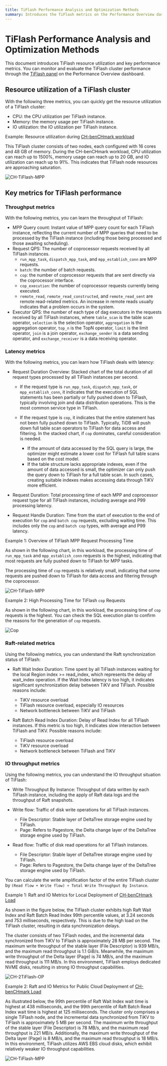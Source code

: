 ```yaml
---
title: TiFlash Performance Analysis and Optimization Methods
summary: Introduces the TiFlash metrics on the Performance Overview dashboard to help you better understand and monitor TiFlash workloads.
---
```


# TiFlash Performance Analysis and Optimization Methods

This document introduces TiFlash resource utilization and key performance metrics. You can monitor and evaluate the TiFlash cluster performance through the [TiFlash panel](/grafana-performance-overview-dashboard.md#tiflash) on the Performance Overview dashboard.

## Resource utilization of a TiFlash cluster

With the following three metrics, you can quickly get the resource utilization of a TiFlash cluster:

- CPU: the CPU utilization per TiFlash instance.
- Memory: the memory usage per TiFlash instance.
- IO utilization: the IO utilization per TiFlash instance.

Example: Resource utilization during [CH-benCHmark workload](/benchmark/benchmark-tidb-using-ch.md)

This TiFlash cluster consists of two nodes, each configured with 16 cores and 48 GB of memory. During the CH-benCHmark workload, CPU utilization can reach up to 1500%, memory usage can reach up to 20 GB, and IO utilization can reach up to 91%. This indicates that TiFlash node resources are approaching saturation.

![CH-TiFlash-MPP](/media/performance/tiflash/ch-2tiflash-op.png)

## Key metrics for TiFlash performance

### Throughput metrics

With the following metrics, you can learn the throughput of TiFlash:

- MPP Query count: Instant value of MPP query count for each TiFlash instance, reflecting the current number of MPP queries that need to be processed by the TiFlash instance (including those being processed and those awaiting scheduling).
- Request QPS: The number of coprocessor requests received by all TiFlash instances.
    - `run_mpp_task`, `dispatch_mpp_task`, and `mpp_establish_conn` are MPP requests.
    - `batch`: the number of batch requests.
    - `cop`: the number of coprocessor requests that are sent directly via the coprocessor interface.
    - `cop_execution`: the number of coprocessor requests currently being executed.
    - `remote_read`, `remote_read_constructed`, and `remote_read_sent` are remote read-related metrics. An increase in remote reads usually indicates that a problem occurs in the system.
- Executor QPS: the number of each type of dag executors in the requests received by all TiFlash instances, where `table_scan` is the table scan operator, `selection` is the selection operator, `aggregation` is the aggregation operator, `top_n` is the TopN operator, `limit` is the limit operator, `join` is a join operator, `exchange_sender` is a data sending operator, and `exchange_receiver` is a data receiving operator.

### Latency metrics

With the following metrics, you can learn how TiFlash deals with latency:

- Request Duration Overview: Stacked chart of the total duration of all request types processed by all TiFlash instances per second.

    - If the request type is `run_mpp_task`, `dispatch_mpp_task`, or `mpp_establish_conn`, it indicates that the execution of SQL statements has been partially or fully pushed down to TiFlash, typically involving join and data distribution operations. This is the most common service type in TiFlash.
    - If the request type is `cop`, it indicates that the entire statement has not been fully pushed down to TiFlash. Typically, TiDB will push down full table scan operators to TiFlash for data access and filtering. In the stacked chart, if `cop` dominates, careful consideration is needed.

        - If the amount of data accessed by the SQL query is large, the optimizer might estimate a lower cost for TiFlash full table scans based on the cost model.
        - If the table structure lacks appropriate indexes, even if the amount of data accessed is small, the optimizer can only push the query down to TiFlash for a full table scan. In such cases, creating suitable indexes makes accessing data through TiKV more efficient.

- Request Duration: Total processing time of each MPP and coprocessor request type for all TiFlash instances, including average and P99 processing latency.
- Request Handle Duration: Time from the start of execution to the end of execution for `cop` and `batch cop` requests, excluding waiting time. This includes only the `cop` and `batch cop` types, with average and P99 latency.

Example 1: Overview of TiFlash MPP Request Processing Time

As shown in the following chart, in this workload, the processing time of `run_mpp_task` and `mpp_establish_conn` requests is the highest, indicating that most requests are fully pushed down to TiFlash for MPP tasks.

The processing time of `cop` requests is relatively small, indicating that some requests are pushed down to TiFlash for data access and filtering through the coprocessor.

![CH-TiFlash-MPP](/media/performance/tiflash/ch-2tiflash-op.png)

Example 2: High Processing Time for TiFlash `cop` Requests

As shown in the following chart, in this workload, the processing time of `cop` requests is the highest. You can check the SQL execution plan to confirm the reasons for the generation of `cop` requests.

![Cop](/media/performance/tiflash/tiflash_request_duration_by_type.png)

### Raft-related metrics

Using the following metrics, you can understand the Raft synchronization status of TiFlash:

- Raft Wait Index Duration: Time spent by all TiFlash instances waiting for the local Region index >= read_index, which represents the delay of wait_index operation. If the Wait Index latency is too high, it indicates significant synchronization delay between TiKV and TiFlash. Possible reasons include:

    - TiKV resource overload
    - TiFlash resource overload, especially IO resources
    - Network bottleneck between TiKV and TiFlash

- Raft Batch Read Index Duration: Delay of Read Index for all TiFlash instances. If this metric is too high, it indicates slow interaction between TiFlash and TiKV. Possible reasons include:

    - TiFlash resource overload
    - TiKV resource overload
    - Network bottleneck between TiFlash and TiKV

### IO throughput metrics

Using the following metrics, you can understand the IO throughput situation of TiFlash:

- Write Throughput By Instance: Throughput of data written by each TiFlash instance, including the apply of Raft data logs and the throughput of Raft snapshots.
- Write flow: Traffic of disk write operations for all TiFlash instances.

    - File Descriptor: Stable layer of DeltaTree storage engine used by TiFlash.
    - Page: Refers to Pagestore, the Delta change layer of the DeltaTree storage engine used by TiFlash.

- Read flow: Traffic of disk read operations for all TiFlash instances.

    - File Descriptor: Stable layer of DeltaTree storage engine used by TiFlash.
    - Page: Refers to Pagestore, the Delta change layer of the DeltaTree storage engine used by TiFlash.

You can calculate the write amplification factor of the entire TiFlash cluster by `(Read flow + Write flow) ÷ Total Write Throughput By Instance`.

Example 1: Raft and IO Metrics for Local Deployment of [CH-benCHmark Load](/benchmark/benchmark-tidb-using-ch.md)

As shown in the figure below, the TiFlash cluster exhibits high Raft Wait Index and Raft Batch Read Index 99th percentile values, at 3.24 seconds and 753 milliseconds, respectively. This is due to the high load on the TiFlash cluster, resulting in data synchronization delays.

The cluster consists of two TiFlash nodes, and the incremental data synchronized from TiKV to TiFlash is approximately 28 MB per second. The maximum write throughput of the stable layer (File Descriptor) is 939 MB/s, and the maximum read throughput is 1.1 GiB/s. Meanwhile, the maximum write throughput of the Delta layer (Page) is 74 MB/s, and the maximum read throughput is 111 MB/s. In this environment, TiFlash employs dedicated NVME disks, resulting in strong IO throughput capabilities.

![CH-2TiFlash-OP](/media/performance/tiflash/ch-2tiflash-raft-io-flow.png)

Example 2: Raft and IO Metrics for Public Cloud Deployment of [CH-benCHmark Load](/benchmark/benchmark-tidb-using-ch.md)

As illustrated below, the 99th percentile of Raft Wait Index wait time is highest at 438 milliseconds, and the 99th percentile of Raft Batch Read Index wait time is highest at 125 milliseconds. The cluster only comprises a single TiFlash node, and the incremental data synchronized from TiKV to TiFlash is approximately 5 MB per second. The maximum write throughput of the stable layer (File Descriptor) is 78 MB/s, and the maximum read throughput is 221 MB/s. Additionally, the maximum write throughput of the Delta layer (Page) is 8 MB/s, and the maximum read throughput is 18 MB/s. In this environment, TiFlash utilizes AWS EBS cloud disks, which exhibit relatively weaker IO throughput capabilities.

![CH-TiFlash-MPP](/media/performance/tiflash/ch-1tiflash-raft-io-flow-cloud.png)